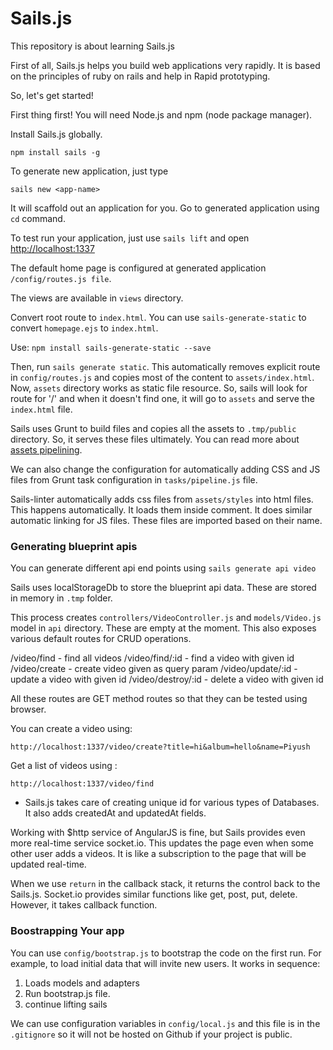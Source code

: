 # Sails.js

This repository is about learning Sails.js

First of all, Sails.js helps you build web applications very rapidly. It is based on the principles of ruby on rails and help in Rapid prototyping.

So, let's get started! 

First thing first! You will need Node.js and npm (node package manager).

Install Sails.js globally.

`npm install sails -g`

To generate new application, just type 

`sails new <app-name>`

It will scaffold out an application for you. Go to generated application using `cd` command.

To test run your application, just use `sails lift` and open [http://localhost:1337](http://localhost:1337)

The default home page is configured at generated application `/config/routes.js file`.

The views are available in `views` directory.

Convert root route to `index.html`. You can use `sails-generate-static` to convert `homepage.ejs` to `index.html`.

Use: `npm install sails-generate-static --save`

Then, run `sails generate static`. This automatically removes explicit route in `config/routes.js` and copies most of the content to `assets/index.html`. Now, `assets` directory works as static file resource. So, sails will look for route for '/' and when it doesn't find one, it will go to `assets` and serve the `index.html` file.

Sails uses Grunt to build files and copies all the assets to `.tmp/public` directory. So, it serves these files ultimately. You can read more about [assets pipelining](https://sailsjs.com/documentation/concepts/assets/default-tasks#?overview).

We can also change the configuration for automatically adding CSS and JS files from Grunt task configuration in `tasks/pipeline.js` file.

Sails-linter automatically adds css files from `assets/styles` into html files. This happens automatically. It loads them inside <!--STYLES --> comment. It does similar automatic linking for JS files. These files are imported based on their name.

### Generating blueprint apis

You can generate different api end points using 
`sails generate api video`

Sails uses localStorageDb to store the blueprint api data. These are stored in memory in `.tmp` folder.

This process creates `controllers/VideoController.js` and `models/Video.js` model in `api` directory. These are empty at the moment. This also exposes various default routes for CRUD operations.

/video/find     - find all videos
/video/find/:id     - find a video with given id
/video/create       - create video given as query param
/video/update/:id       - update a video with given id
/video/destroy/:id      - delete a video with given id

All these routes are GET method routes so that they can be tested using browser.

You can create a video using:

`http://localhost:1337/video/create?title=hi&album=hello&name=Piyush`

Get a list of videos using :

`http://localhost:1337/video/find`

- Sails.js takes care of creating unique id for various types of Databases. It also adds createdAt and updatedAt fields.

Working with $http service of AngularJS is fine, but Sails provides even more real-time service socket.io. This updates the page even when some other user adds a videos. It is like a subscription to the page that will be updated real-time.

When we use `return` in the callback stack, it returns the control back to the Sails.js. Socket.io provides similar functions like get, post, put, delete. However, it takes callback function.

### Boostrapping Your app

You can use `config/bootstrap.js` to bootstrap the code on the first run. For example, to load initial data that will invite new users. It works in sequence:

1. Loads models and adapters
2. Run bootstrap.js file.
3. continue lifting sails

We can use configuration variables in `config/local.js` and this file is in the `.gitignore` so it will not be hosted on Github if your project is public.